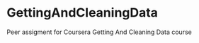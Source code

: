 GettingAndCleaningData
======================

Peer assigment for Coursera Getting And Cleaning Data course
